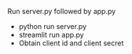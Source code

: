 Run server.py followed by app.py
- python run server.py
- streamlit run app.py
- Obtain client id and client secret
